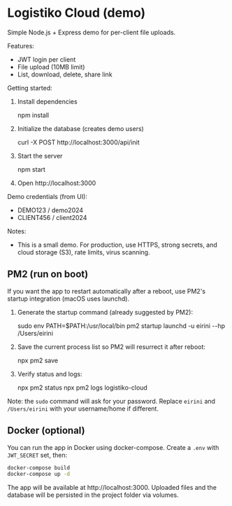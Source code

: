 # Logistiko Cloud (demo)

Simple Node.js + Express demo for per-client file uploads.

Features:
- JWT login per client
- File upload (10MB limit)
- List, download, delete, share link

Getting started:

1. Install dependencies

   npm install

2. Initialize the database (creates demo users)

   curl -X POST http://localhost:3000/api/init

3. Start the server

   npm start

4. Open http://localhost:3000

Demo credentials (from UI):
- DEMO123 / demo2024
- CLIENT456 / client2024

Notes:
- This is a small demo. For production, use HTTPS, strong secrets, and cloud storage (S3), rate limits, virus scanning.

PM2 (run on boot)
------------------
If you want the app to restart automatically after a reboot, use PM2's startup integration (macOS uses launchd).

1. Generate the startup command (already suggested by PM2):

   sudo env PATH=$PATH:/usr/local/bin pm2 startup launchd -u eirini --hp /Users/eirini

2. Save the current process list so PM2 will resurrect it after reboot:

   npx pm2 save

3. Verify status and logs:

   npx pm2 status
   npx pm2 logs logistiko-cloud

Note: the `sudo` command will ask for your password. Replace `eirini` and `/Users/eirini` with your username/home if different.

Docker (optional)
-----------------
You can run the app in Docker using docker-compose. Create a `.env` with `JWT_SECRET` set, then:

```bash
docker-compose build
docker-compose up -d
```

The app will be available at http://localhost:3000. Uploaded files and the database will be persisted in the project folder via volumes.
